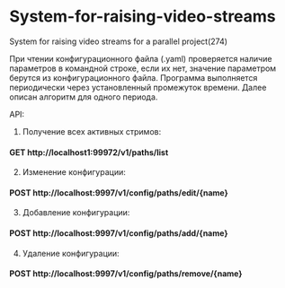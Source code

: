 # System-for-raising-video-streams
System for raising video streams for a parallel project(274)

При чтении конфигурационного файла (.yaml) проверяется наличие параметров в командной строке, если их нет, значение параметром берутся из конфигурационного файла.
Программа выполняется периодически через установленный промежуток времени. Далее описан алгоритм для одного периода.

API:

1. Получение всех активных стримов:
#### GET http://localhost1:99972/v1/paths/list

2. Изменение конфигурации:
#### POST http://localhost:9997/v1/config/paths/edit/{name}

3. Добавление  конфигурации:
#### POST http://localhost:9997/v1/config/paths/add/{name}

4. Удаление конфигурации:
#### POST http://localhost:9997/v1/config/paths/remove/{name}
